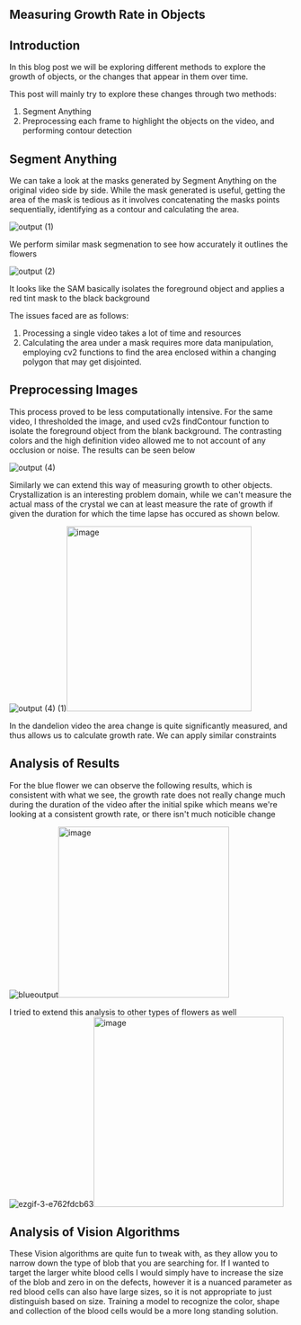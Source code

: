 
## Measuring Growth Rate in Objects

## Introduction 

In this blog post we will be exploring different methods to explore the growth of objects, or the changes that appear in them over time. 

This post will mainly try to explore these changes through two methods:

1. Segment Anything
2. Preprocessing each frame to highlight the objects on the video, and performing contour detection

## Segment Anything 

We can take a look at the masks generated by Segment Anything on the original video side by side. 
While the mask generated is useful, getting the area of the mask is tedious as it involves concatenating the masks points sequentially, identifying as a contour and calculating the area.


![output (1)](https://github.com/vijayvanapalli96/vjvanapalli.github.io/assets/46009628/84d8e6a4-6057-42d4-89b1-a02f950ad264)

We perform similar mask segmenation to see how accurately it outlines the flowers 

![output (2)](https://github.com/vijayvanapalli96/vjvanapalli.github.io/assets/46009628/d17cb4b3-4106-4cba-9c9f-fee01636de89)

It looks like the SAM basically isolates the foreground object and applies a red tint mask to the black background

The issues faced are as follows:
1. Processing a single video takes a lot of time and resources
2. Calculating the area under a mask requires more data manipulation, employing cv2 functions to find the area enclosed within a changing polygon that may get disjointed. 
   
## Preprocessing Images

This process proved to be less computationally intensive.
For the same video, I thresholded the image, and used cv2s findContour function to isolate the foreground object from the blank background. The contrasting colors and the high definition video allowed me to not account of any occlusion or noise. 
The results can be seen below

![output (4)](https://github.com/vijayvanapalli96/vjvanapalli.github.io/assets/46009628/800c4607-5cd2-4d78-93ab-893708316130)





Similarly we can extend this way of measuring growth to other objects. 
Crystallization is an interesting problem domain, while we can't measure the actual mass of the crystal we can at least measure the rate of growth if given the duration for which the time lapse has occured as shown below. 

![output (4) (1)](https://github.com/vijayvanapalli96/vjvanapalli.github.io/assets/46009628/4f506019-f8c4-4623-80aa-d897fd4f6ad3)<img width="329" alt="image" src="https://github.com/vijayvanapalli96/vjvanapalli.github.io/assets/46009628/2d99025c-937d-4d44-a65b-ac5b5e8909e4">



In the dandelion video the area change is quite significantly measured, and thus allows us to calculate growth rate.
We can apply similar constraints 
## Analysis of Results 

For the blue flower we can observe the following results, which is consistent with what we see, the growth rate does not really change much during the duration of the video after the initial spike which means we're looking at a consistent growth rate, or there isn't much noticible change


![blueoutput](https://github.com/vijayvanapalli96/vjvanapalli.github.io/assets/46009628/7d32e04f-d856-4fc3-a983-0447407d5926)<img width="304" alt="image" src="https://github.com/vijayvanapalli96/vjvanapalli.github.io/assets/46009628/1fed2127-061b-46e6-a64a-3eb78df7dff2">

I tried to extend this analysis to other types of flowers as well 
![ezgif-3-e762fdcb63](https://github.com/vijayvanapalli96/vjvanapalli.github.io/assets/46009628/d81ce803-01a6-4a45-9f6b-8314ba378fab)<img width="338" alt="image" src="https://github.com/vijayvanapalli96/vjvanapalli.github.io/assets/46009628/6f88c86f-c599-42c8-af57-a080f49852e0">



## Analysis of Vision Algorithms
These Vision algorithms are quite fun to tweak with, as they allow you to narrow down the type of blob that you are searching for. If I wanted to target the larger white blood cells I would simply have to increase the size of the blob and zero in on the defects, however it is a nuanced parameter as red blood cells can also have large sizes, so it is not appropriate to just distinguish based on size. 
Training a model to recognize the color, shape and collection of the blood cells would be a more long standing solution. 
